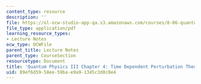 ```yaml
---
content_type: resource
description: ''
file: https://ol-ocw-studio-app-qa.s3.amazonaws.com/courses/8-06-quantum-physics-iii-spring-2018/89ef6d5958ee59bae9a91345c3d8c8e4_MIT8_06S18ch4.pdf
file_type: application/pdf
learning_resource_types:
- Lecture Notes
ocw_type: OCWFile
parent_title: Lecture Notes
parent_type: CourseSection
resourcetype: Document
title: 'Quantum Physics III Chapter 4: Time Dependent Perturbation Theory '
uid: 89ef6d59-58ee-59ba-e9a9-1345c3d8c8e4
---
```

